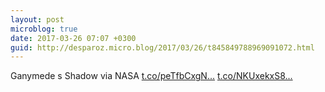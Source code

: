 ```yaml
---
layout: post
microblog: true
date: 2017-03-26 07:07 +0300
guid: http://desparoz.micro.blog/2017/03/26/t845849788969091072.html
---
```

Ganymede s Shadow via NASA [t.co/peTfbCxgN...](https://t.co/peTfbCxgNu) [t.co/NKUxekxS8...](https://t.co/NKUxekxS8b)
